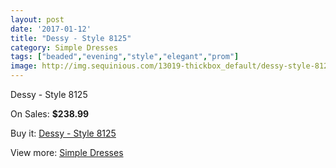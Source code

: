 ```yaml
---
layout: post
date: '2017-01-12'
title: "Dessy - Style 8125"
category: Simple Dresses
tags: ["beaded","evening","style","elegant","prom"]
image: http://img.sequinious.com/13019-thickbox_default/dessy-style-8125.jpg
---
```

Dessy - Style 8125

On Sales: **$238.99**
<a href="https://www.sequinious.com/simple-dresses/6122-dessy-style-8125.html"><amp-img layout="responsive" width="600" height="600" src="//img.sequinious.com/13019-thickbox_default/dessy-style-8125.jpg" alt="Dessy - Style 8125 0" /></a>
<a href="https://www.sequinious.com/simple-dresses/6122-dessy-style-8125.html"><amp-img layout="responsive" width="600" height="600" src="//img.sequinious.com/13020-thickbox_default/dessy-style-8125.jpg" alt="Dessy - Style 8125 1" /></a>

Buy it: [Dessy - Style 8125](https://www.sequinious.com/simple-dresses/6122-dessy-style-8125.html "Dessy - Style 8125")

View more: [Simple Dresses](https://www.sequinious.com/5-simple-dresses "Simple Dresses")